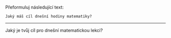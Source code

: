 Přeformuluj následující text:

```
Jaký máš cíl dnešní hodiny matematiky?
```

---

<!-- chatcmpl-749YtWR96hL0nL9rDmobLnwFsofK4 -->

Jaký je tvůj cíl pro dnešní matematickou lekci?
